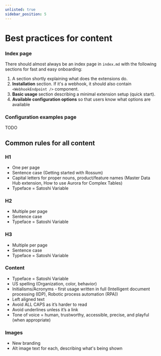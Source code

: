 ```yaml
---
unlisted: true
sidebar_position: 5
---
```


# Best practices for content

### Index page

There should almost always be an index page in `index.md` with the following sections for fast and easy onboarding:

1. A section shortly explaining what does the extensions do.
2. **Installation** section. If it's a webhook, it should also contain `<WebhookEndpoint />` component.
3. **Basic usage** section describing a minimal extension setup (quick start).
4. **Available configuration options** so that users know what options are available

### Configuration examples page

TODO

## Common rules for all content

### H1

- One per page
- Sentence case (Getting started with Rossum)
- Capital letters for proper nouns, product/feature names (Master Data Hub extension, How to use Aurora for Complex Tables)
- Typeface = Satoshi Variable

### H2

- Multiple per page
- Sentence case
- Typeface = Satoshi Variable

### H3

- Multiple per page
- Sentence case
- Typeface = Satoshi Variable

### Content

- Typeface = Satoshi Variable
- US spelling (Organization, color, behavior)
- Initialisms/Acronyms - first usage written in full (Intelligent document processing (IDP), Robotic process automation (RPA))
- Left aligned text
- Avoid ALL CAPS as it’s harder to read
- Avoid underlines unless it’s a link
- Tone of voice = human, trustworthy, accessible, precise, and playful (when appropriate)

### Images

- New branding
- Alt image text for each, describing what's being shown
